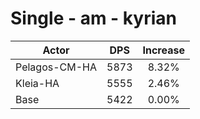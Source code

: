 # Single - am - kyrian
| Actor | DPS | Increase |
|---|:---:|:---:|
|Pelagos-CM-HA|5873|8.32%|
|Kleia-HA|5555|2.46%|
|Base|5422|0.00%|
